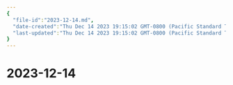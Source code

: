 ```yaml
---
{
  "file-id":"2023-12-14.md",
  "date-created":"Thu Dec 14 2023 19:15:02 GMT-0800 (Pacific Standard Time)",
  "last-updated":"Thu Dec 14 2023 19:15:02 GMT-0800 (Pacific Standard Time)"
}
---
```


# 2023-12-14

